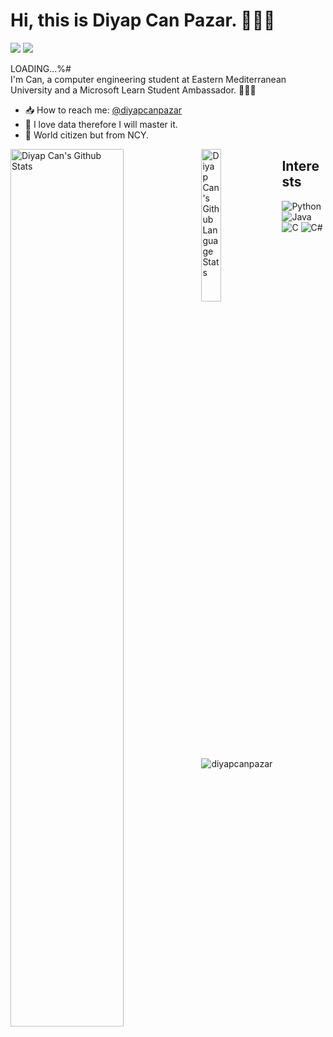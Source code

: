 # Hi, this is Diyap Can Pazar. 🙋🏻‍♂️

[![](https://img.shields.io/badge/linkedin-%230077B5.svg?&style=for-the-badge&logo=linkedin&logoColor=white)](https://www.linkedin.com/in/diyapcanpazar/)
[![](https://img.shields.io/badge/twitter-%231DA1F2.svg?&style=for-the-badge&logo=twitter&logoColor=white)](https://www.twitter.com/PazarDiyapCan)

LOADING...%#
<br>
I'm Can, a computer engineering student at Eastern Mediterranean University and a Microsoft Learn Student Ambassador. 👨🏻‍🔬

- 📥 How to reach me: [@diyapcanpazar](https://www.linkedin.com/in/diyapcanpazar/)
- 🤖 I love data therefore I will master it.
- 👾 World citizen but from NCY.

<img align="left" src="https://github-readme-stats.vercel.app/api?username=diyapcanpazar&show_icons=true&title_color=fff&icon_color=79ff97&text_color=efefef&bg_color=24292e" alt="Diyap Can's Github Stats" width="60%">

<img align="left" src="https://github-readme-stats.vercel.app/api/top-langs/?username=diyapcanpazar&langs_count=5&theme=tokyonight" alt="Diyap Can's Github Language Stats" width="25%">
<p>
 
 ## Interests
![Python](https://img.shields.io/badge/python-3670A0?style=for-the-badge&logo=python&logoColor=ffdd54)
![Java](https://img.shields.io/badge/java-%23ED8B00.svg?style=for-the-badge&logo=java&logoColor=white)
![C](https://img.shields.io/badge/c-%2300599C.svg?style=for-the-badge&logo=c&logoColor=white)
![C#](https://img.shields.io/badge/c%23-%23239120.svg?style=for-the-badge&logo=c-sharp&logoColor=white)
<p align="left"> <img src="https://komarev.com/ghpvc/?username=diyapcanpazar" alt="diyapcanpazar" /> </p>
</p>

